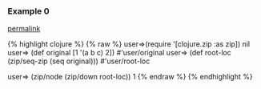 ### Example 0
[permalink](#example-0)

{% highlight clojure %}
{% raw %}
user=>(require '[clojure.zip :as zip])
nil
user=> (def original [1 '(a b c) 2])
#'user/original
user=> (def root-loc (zip/seq-zip (seq original)))
#'user/root-loc

user=> (zip/node (zip/down root-loc))
1
{% endraw %}
{% endhighlight %}


